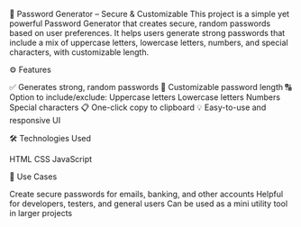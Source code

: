 🔐 Password Generator – Secure & Customizable
This project is a simple yet powerful Password Generator that creates secure, random passwords based on user preferences. 
It helps users generate strong passwords that include a mix of uppercase letters, lowercase letters, numbers, and special characters, with customizable length.

⚙️ Features

✅ Generates strong, random passwords
🔢 Customizable password length
🔠 Option to include/exclude:
Uppercase letters
Lowercase letters
Numbers
Special characters
📋 One-click copy to clipboard
💡 Easy-to-use and responsive UI

🛠️ Technologies Used

HTML
CSS
JavaScript

📌 Use Cases

Create secure passwords for emails, banking, and other accounts
Helpful for developers, testers, and general users
Can be used as a mini utility tool in larger projects
